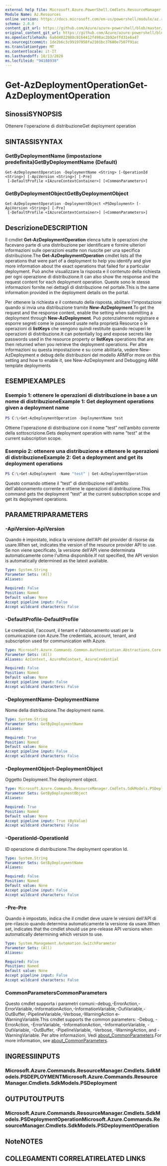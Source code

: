 ```yaml
---
external help file: Microsoft.Azure.PowerShell.Cmdlets.ResourceManager.dll-Help.xml
Module Name: Az.Resources
online version: https://docs.microsoft.com/en-us/powershell/module/az.resources/get-azdeploymentoperation
schema: 2.0.0
content_git_url: https://github.com/Azure/azure-powershell/blob/master/src/Resources/Resources/help/Get-AzDeploymentOperation.md
original_content_git_url: https://github.com/Azure/azure-powershell/blob/master/src/Resources/Resources/help/Get-AzDeploymentOperation.md
ms.openlocfilehash: 6a6d4022988c9164412f498ac2b92effd31e6a47
ms.sourcegitcommit: 1de2b6c3c99197958fa2101bc37680e7507f91ac
ms.translationtype: MT
ms.contentlocale: it-IT
ms.lasthandoff: 10/13/2020
ms.locfileid: "94188938"
---
```

# <span data-ttu-id="81380-101">Get-AzDeploymentOperation</span><span class="sxs-lookup"><span data-stu-id="81380-101">Get-AzDeploymentOperation</span></span>

## <span data-ttu-id="81380-102">Sinossi</span><span class="sxs-lookup"><span data-stu-id="81380-102">SYNOPSIS</span></span>
<span data-ttu-id="81380-103">Ottenere l'operazione di distribuzione</span><span class="sxs-lookup"><span data-stu-id="81380-103">Get deployment operation</span></span>

## <span data-ttu-id="81380-104">SINTASSI</span><span class="sxs-lookup"><span data-stu-id="81380-104">SYNTAX</span></span>

### <span data-ttu-id="81380-105">GetByDeploymentName (impostazione predefinita)</span><span class="sxs-lookup"><span data-stu-id="81380-105">GetByDeploymentName (Default)</span></span>
```
Get-AzDeploymentOperation -DeploymentName <String> [-OperationId <String>] [-ApiVersion <String>] [-Pre]
 [-DefaultProfile <IAzureContextContainer>] [<CommonParameters>]
```

### <span data-ttu-id="81380-106">GetByDeploymentObject</span><span class="sxs-lookup"><span data-stu-id="81380-106">GetByDeploymentObject</span></span>
```
Get-AzDeploymentOperation -DeploymentObject <PSDeployment> [-ApiVersion <String>] [-Pre]
 [-DefaultProfile <IAzureContextContainer>] [<CommonParameters>]
```

## <span data-ttu-id="81380-107">Descrizione</span><span class="sxs-lookup"><span data-stu-id="81380-107">DESCRIPTION</span></span>
<span data-ttu-id="81380-108">Il cmdlet **Get-AzDeploymentOperation** elenca tutte le operazioni che facevano parte di una distribuzione per identificare e fornire ulteriori informazioni sulle operazioni esatte non riuscite per una specifica distribuzione.</span><span class="sxs-lookup"><span data-stu-id="81380-108">The **Get-AzDeploymentOperation** cmdlet lists all the operations that were part of a deployment to help you identify and give more information about the exact operations that failed for a particular deployment.</span></span>
<span data-ttu-id="81380-109">Può anche visualizzare la risposta e il contenuto della richiesta per ogni operazione di distribuzione.</span><span class="sxs-lookup"><span data-stu-id="81380-109">It can also show the response and the request content for each deployment operation.</span></span>
<span data-ttu-id="81380-110">Queste sono le stesse informazioni fornite nei dettagli di distribuzione nel portale.</span><span class="sxs-lookup"><span data-stu-id="81380-110">This is the same information provided in the deployment details on the portal.</span></span>

<span data-ttu-id="81380-111">Per ottenere la richiesta e il contenuto della risposta, abilitare l'impostazione quando si invia una distribuzione tramite **New-AzDeployment**.</span><span class="sxs-lookup"><span data-stu-id="81380-111">To get the request and the response content, enable the setting when submitting a deployment through **New-AzDeployment**.</span></span>
<span data-ttu-id="81380-112">Può potenzialmente registrare e esporre segreti come le password usate nella proprietà Resource o le operazioni di **listKeys** che vengono quindi restituite quando recuperi le operazioni di distribuzione.</span><span class="sxs-lookup"><span data-stu-id="81380-112">It can potentially log and expose secrets like passwords used in the resource property or **listKeys** operations that are then returned when you retrieve the deployment operations.</span></span>
<span data-ttu-id="81380-113">Per altre informazioni su questa impostazione e su come abilitarla, vedere New-AzDeployment e debug delle distribuzioni del modello ARM</span><span class="sxs-lookup"><span data-stu-id="81380-113">For more on this setting and how to enable it, see New-AzDeployment and Debugging ARM template deployments</span></span>

## <span data-ttu-id="81380-114">ESEMPI</span><span class="sxs-lookup"><span data-stu-id="81380-114">EXAMPLES</span></span>

### <span data-ttu-id="81380-115">Esempio 1: ottenere le operazioni di distribuzione in base a un nome di distribuzione</span><span class="sxs-lookup"><span data-stu-id="81380-115">Example 1: Get deployment operations given a deployment name</span></span>
```powershell
PS C:\>Get-AzDeploymentOperation -DeploymentName test
```

<span data-ttu-id="81380-116">Ottiene l'operazione di distribuzione con il nome "test" nell'ambito corrente della sottoscrizione.</span><span class="sxs-lookup"><span data-stu-id="81380-116">Gets deployment operation with name "test" at the current subscription scope.</span></span>

### <span data-ttu-id="81380-117">Esempio 2: ottenere una distribuzione e ottenere le operazioni di distribuzione</span><span class="sxs-lookup"><span data-stu-id="81380-117">Example 2: Get a deployment and get its deployment operations</span></span>
```powershell
PS C:\>Get-AzDeployment -Name "test" | Get-AzDeploymentOperation
```

<span data-ttu-id="81380-118">Questo comando ottiene il "test" di distribuzione nell'ambito dell'abbonamento corrente e ottiene le operazioni di distribuzione.</span><span class="sxs-lookup"><span data-stu-id="81380-118">This command gets the deployment "test" at the current subscription scope and get its deployment operations.</span></span>

## <span data-ttu-id="81380-119">PARAMETRI</span><span class="sxs-lookup"><span data-stu-id="81380-119">PARAMETERS</span></span>

### <span data-ttu-id="81380-120">-ApiVersion</span><span class="sxs-lookup"><span data-stu-id="81380-120">-ApiVersion</span></span>
<span data-ttu-id="81380-121">Quando è impostato, indica la versione dell'API del provider di risorse da usare.</span><span class="sxs-lookup"><span data-stu-id="81380-121">When set, indicates the version of the resource provider API to use.</span></span>
<span data-ttu-id="81380-122">Se non viene specificato, la versione dell'API viene determinata automaticamente come l'ultima disponibile.</span><span class="sxs-lookup"><span data-stu-id="81380-122">If not specified, the API version is automatically determined as the latest available.</span></span>

```yaml
Type: System.String
Parameter Sets: (All)
Aliases:

Required: False
Position: Named
Default value: None
Accept pipeline input: False
Accept wildcard characters: False
```

### <span data-ttu-id="81380-123">-DefaultProfile</span><span class="sxs-lookup"><span data-stu-id="81380-123">-DefaultProfile</span></span>
<span data-ttu-id="81380-124">Le credenziali, l'account, il tenant e l'abbonamento usati per la comunicazione con Azure.</span><span class="sxs-lookup"><span data-stu-id="81380-124">The credentials, account, tenant, and subscription used for communication with Azure.</span></span>

```yaml
Type: Microsoft.Azure.Commands.Common.Authentication.Abstractions.Core.IAzureContextContainer
Parameter Sets: (All)
Aliases: AzContext, AzureRmContext, AzureCredential

Required: False
Position: Named
Default value: None
Accept pipeline input: False
Accept wildcard characters: False
```

### <span data-ttu-id="81380-125">-DeploymentName</span><span class="sxs-lookup"><span data-stu-id="81380-125">-DeploymentName</span></span>
<span data-ttu-id="81380-126">Nome della distribuzione.</span><span class="sxs-lookup"><span data-stu-id="81380-126">The deployment name.</span></span>

```yaml
Type: System.String
Parameter Sets: GetByDeploymentName
Aliases:

Required: True
Position: Named
Default value: None
Accept pipeline input: False
Accept wildcard characters: False
```

### <span data-ttu-id="81380-127">-DeploymentObject</span><span class="sxs-lookup"><span data-stu-id="81380-127">-DeploymentObject</span></span>
<span data-ttu-id="81380-128">Oggetto Deployment.</span><span class="sxs-lookup"><span data-stu-id="81380-128">The deployment object.</span></span>

```yaml
Type: Microsoft.Azure.Commands.ResourceManager.Cmdlets.SdkModels.PSDeployment
Parameter Sets: GetByDeploymentObject
Aliases:

Required: True
Position: Named
Default value: None
Accept pipeline input: True (ByValue)
Accept wildcard characters: False
```

### <span data-ttu-id="81380-129">-OperationId</span><span class="sxs-lookup"><span data-stu-id="81380-129">-OperationId</span></span>
<span data-ttu-id="81380-130">ID operazione di distribuzione.</span><span class="sxs-lookup"><span data-stu-id="81380-130">The deployment operation Id.</span></span>

```yaml
Type: System.String
Parameter Sets: GetByDeploymentName
Aliases:

Required: False
Position: Named
Default value: None
Accept pipeline input: False
Accept wildcard characters: False
```

### <span data-ttu-id="81380-131">-Pre</span><span class="sxs-lookup"><span data-stu-id="81380-131">-Pre</span></span>
<span data-ttu-id="81380-132">Quando è impostato, indica che il cmdlet deve usare le versioni dell'API di pre-rilascio quando determina automaticamente la versione da usare.</span><span class="sxs-lookup"><span data-stu-id="81380-132">When set, indicates that the cmdlet should use pre-release API versions when automatically determining which version to use.</span></span>

```yaml
Type: System.Management.Automation.SwitchParameter
Parameter Sets: (All)
Aliases:

Required: False
Position: Named
Default value: None
Accept pipeline input: False
Accept wildcard characters: False
```

### <span data-ttu-id="81380-133">CommonParameters</span><span class="sxs-lookup"><span data-stu-id="81380-133">CommonParameters</span></span>
<span data-ttu-id="81380-134">Questo cmdlet supporta i parametri comuni:-debug,-ErrorAction,-ErrorVariable,-InformationAction,-InformationVariable,-OutVariable,-OutBuffer,-PipelineVariable,-Verbose,-WarningAction e-WarningVariable.</span><span class="sxs-lookup"><span data-stu-id="81380-134">This cmdlet supports the common parameters: -Debug, -ErrorAction, -ErrorVariable, -InformationAction, -InformationVariable, -OutVariable, -OutBuffer, -PipelineVariable, -Verbose, -WarningAction, and -WarningVariable.</span></span> <span data-ttu-id="81380-135">Per altre informazioni, Vedi [about_CommonParameters](http://go.microsoft.com/fwlink/?LinkID=113216).</span><span class="sxs-lookup"><span data-stu-id="81380-135">For more information, see [about_CommonParameters](http://go.microsoft.com/fwlink/?LinkID=113216).</span></span>

## <span data-ttu-id="81380-136">INGRESSI</span><span class="sxs-lookup"><span data-stu-id="81380-136">INPUTS</span></span>

### <span data-ttu-id="81380-137">Microsoft.Azure.Commands.ResourceManager.Cmdlets.SdkModels.PSDEPLOYMENT</span><span class="sxs-lookup"><span data-stu-id="81380-137">Microsoft.Azure.Commands.ResourceManager.Cmdlets.SdkModels.PSDeployment</span></span>

## <span data-ttu-id="81380-138">OUTPUT</span><span class="sxs-lookup"><span data-stu-id="81380-138">OUTPUTS</span></span>

### <span data-ttu-id="81380-139">Microsoft.Azure.Commands.ResourceManager.Cmdlets.SdkModels.PSDeploymentOperation</span><span class="sxs-lookup"><span data-stu-id="81380-139">Microsoft.Azure.Commands.ResourceManager.Cmdlets.SdkModels.PSDeploymentOperation</span></span>

## <span data-ttu-id="81380-140">Note</span><span class="sxs-lookup"><span data-stu-id="81380-140">NOTES</span></span>

## <span data-ttu-id="81380-141">COLLEGAMENTI CORRELATI</span><span class="sxs-lookup"><span data-stu-id="81380-141">RELATED LINKS</span></span>

